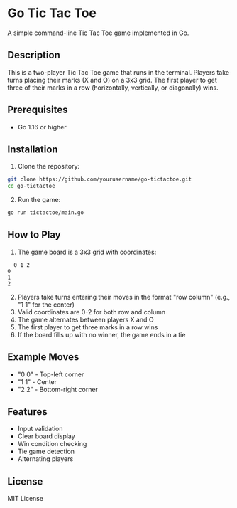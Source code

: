 # Go Tic Tac Toe

A simple command-line Tic Tac Toe game implemented in Go.

## Description

This is a two-player Tic Tac Toe game that runs in the terminal. Players take turns placing their marks (X and O) on a 3x3 grid. The first player to get three of their marks in a row (horizontally, vertically, or diagonally) wins.

## Prerequisites

- Go 1.16 or higher

## Installation

1. Clone the repository:
```bash
git clone https://github.com/yourusername/go-tictactoe.git
cd go-tictactoe
```

2. Run the game:
```bash
go run tictactoe/main.go
```

## How to Play

1. The game board is a 3x3 grid with coordinates:
```
  0 1 2
0     
1     
2     
```

2. Players take turns entering their moves in the format "row column" (e.g., "1 1" for the center)
3. Valid coordinates are 0-2 for both row and column
4. The game alternates between players X and O
5. The first player to get three marks in a row wins
6. If the board fills up with no winner, the game ends in a tie

## Example Moves

- "0 0" - Top-left corner
- "1 1" - Center
- "2 2" - Bottom-right corner

## Features

- Input validation
- Clear board display
- Win condition checking
- Tie game detection
- Alternating players

## License

MIT License